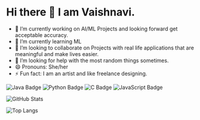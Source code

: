 # Hi there 👋 I am Vaishnavi. 

- 🔭 I’m currently working on AI/ML Projects and looking forward get acceptable accuracy.
- 🌱 I’m currently learning ML 
- 👯 I’m looking to collaborate on Projects with real life applications that are meaningful and make lives easier. 
- 🤔 I’m looking for help with the most random things sometimes.
- 😄 Pronouns: She/her
- ⚡ Fun fact: I am an artist and like freelance designing.

![Java Badge](https://img.shields.io/badge/JAVA-ED8B00?style=for-the-badge&logo=java&logoColor=white)
![Python Badge](https://img.shields.io/badge/Python-3776AB?style=for-the-badge&logo=python&logoColor=white)
![C Badge](https://img.shields.io/badge/C-A8B9CC?style=for-the-badge&logo=c&logoColor=white)
![JavaScript Badge](https://img.shields.io/badge/JavaScript-F7DF1E?style=for-the-badge&logo=javascript&logoColor=black)

![GitHub Stats](https://github-readme-stats.vercel.app/api?username=Vmatcha9&show_icons=true&theme=radical)

![Top Langs](https://github-readme-stats.vercel.app/api/top-langs/?username=Vmatcha9&layout=compact)


<!--
**Vmatcha9/Vmatcha9** is a ✨ _special_ ✨ repository because its `README.md` (this file) appears on your GitHub profile.

Here are some ideas to get you started:

-->
